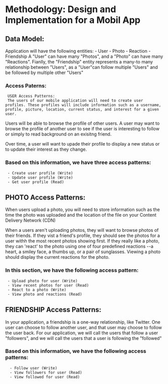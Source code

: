 # Methodology: Design and Implementation for a Mobil App

## Data Model:
Application will have the following entities:
    - User
    - Photo
    - Reaction
    - Friendship
    A "User" can have many "Photos", and a "Photo" can have many "Reactions". Fianlly, the "Friendship" entity represents a many-to many relationship between "Users", as a "User"can follow multiple "Users" and be followed by multiple other "Users"
    
   ### Access Paterns:
     USER Access Patterns:
     The users of our mobile application will need to create user profiles. These profiles will include information such as a username, profile, picture, location, current status, and interest for a given user.
     
   Users will be able to browse the profile of other users. A user may want to browse the profile of another user to see if the user is interesting to follow or simply to read 
   background on an exisitng friend.
     
   Over time, a user will want to upade their profile to display a new status or to update their interest as they change.
     
   ### Based on this information, we have three access patterns:
     - Create user profile (Write)
     - Update user profile (Write)
     - Get user profile (Read)
      
   ## PHOTO Access Patterns:
   When users upload a photo, you will need to store information such as the time the photo was uploaded and the location of the file on your Content Delivery Network (CDN)
     
   When a users aren't uploading photos, they will want to browse photos of their friends. If they vist a friend's profile, they should see the photos for a user withh the          most recent photos showing first. If they really like a photo, they can 'react' to the photo using one of four predefined reactions --a heart, a smiley face, a thumbs up,        or a pair of sunglasses. Viewing a photo should display the current reactions for the photo.
     
   ### In this section, we have the following access pattern:
     - Upload photo for user (Write)
     - View recent photos for user (Read)
     - React to a photo (Write)
     - View photo and reactions (Read)
      
   ## FRIENDSHIP Access Patterns:
   In your application, a friendship is a one-way relationship, like Twitter. One user can choose to follow another user, and that user may choose to follow the user back.          For our application, we will call the users that follow a user "followers", and we will call the users that a user is following the "followed"
      
   ### Based on this information, we have the following access patterns:
      - Follow user (Write)
      - View followers for user (Read)
      - View followed for user (Read)
     
